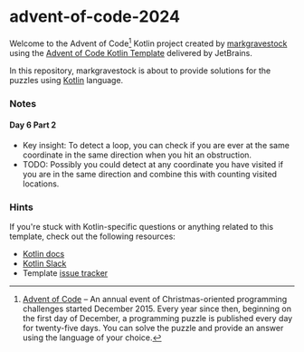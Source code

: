 # advent-of-code-2024

Welcome to the Advent of Code[^aoc] Kotlin project created by [markgravestock][github] using the [Advent of Code Kotlin Template][template] delivered by JetBrains.

In this repository, markgravestock is about to provide solutions for the puzzles using [Kotlin][kotlin] language.

### Notes

#### Day 6 Part 2

- Key insight: To detect a loop, you can check if you are ever at the same coordinate in the same direction when you hit an obstruction.
- TODO: Possibly you could detect at any coordinate you have visited if you are in the same direction and combine this with counting visited locations.

### Hints

If you're stuck with Kotlin-specific questions or anything related to this template, check out the following resources:

- [Kotlin docs][docs]
- [Kotlin Slack][slack]
- Template [issue tracker][issues]


[^aoc]:
    [Advent of Code][aoc] – An annual event of Christmas-oriented programming challenges started December 2015.
    Every year since then, beginning on the first day of December, a programming puzzle is published every day for twenty-five days.
    You can solve the puzzle and provide an answer using the language of your choice.

[aoc]: https://adventofcode.com
[docs]: https://kotlinlang.org/docs/home.html
[github]: https://github.com/markgravestock
[issues]: https://github.com/kotlin-hands-on/advent-of-code-kotlin-template/issues
[kotlin]: https://kotlinlang.org
[slack]: https://surveys.jetbrains.com/s3/kotlin-slack-sign-up
[template]: https://github.com/kotlin-hands-on/advent-of-code-kotlin-template
